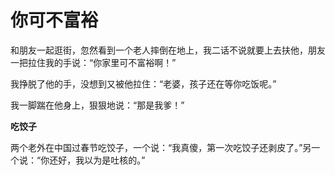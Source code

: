 # 你可不富裕

和朋友一起逛街，忽然看到一个老人摔倒在地上，我二话不说就要上去扶他，朋友一把拉住我的手说：“你家里可不富裕啊！” 

我挣脱了他的手，没想到又被他拉住：“老婆，孩子还在等你吃饭呢。” 

我一脚踹在他身上，狠狠地说：“那是我爹！” 

**吃饺子**

两个老外在中国过春节吃饺子，一个说：“我真傻，第一次吃饺子还剥皮了。”另一个说：“你还好，我以为是吐核的。”